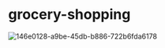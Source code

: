 # grocery-shopping


![146e0128-a9be-45db-b886-722b6fda6178](https://github.com/rekha0suthar/grocery-store-react-version/assets/71004640/97457b72-75a7-4426-b422-28c107d6a38e)
